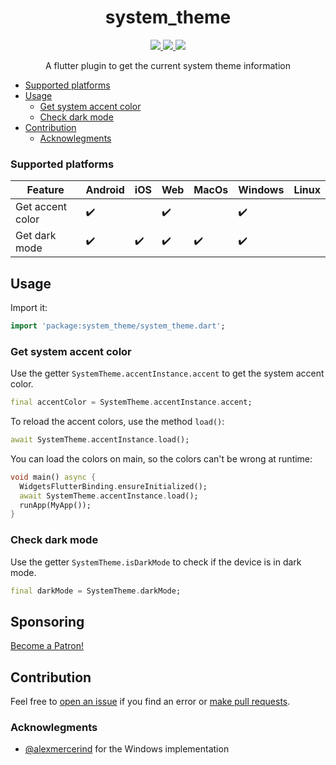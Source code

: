 <div>
  <h1 align="center">system_theme</h1>
  <p align="center" >
    <a title="Discord" href="https://discord.gg/674gpDQUVq">
      <img src="https://img.shields.io/discord/809528329337962516?label=discord&logo=discord" />
    </a>
    <a title="Pub" href="https://pub.dartlang.org/packages/system_theme" >
      <img src="https://img.shields.io/pub/v/system_theme.svg?style=popout&include_prereleases" />
    </a>
    <a title="Github License">
      <img src="https://img.shields.io/github/license/bdlukaa/system_theme" />
    </a>
  </p>
  <p align="center">
  A flutter plugin to get the current system theme information
  </p>
</div>

- [Supported platforms](#supported-platforms)
- [Usage](#usage)
  - [Get system accent color](#get-system-accent-color)
  - [Check dark mode](#check-dark-mode)
- [Contribution](#contribution)
  - [Acknowlegments](#acknowlegments)

### Supported platforms

| Feature          | Android | iOS | Web | MacOs | Windows | Linux |
| ---------------- | ------- | --- | --- | ----- | ------- | ----- |
| Get accent color | ✔️      |     | ✔️ |       | ✔️      |       |
| Get dark mode    | ✔️      | ✔️  | ✔️  | ✔️  | ✔️      |       |

## Usage

Import it:

```dart
import 'package:system_theme/system_theme.dart';
```

### Get system accent color

Use the getter `SystemTheme.accentInstance.accent` to get the system accent color.

```dart
final accentColor = SystemTheme.accentInstance.accent;
```

To reload the accent colors, use the method `load()`:

```dart
await SystemTheme.accentInstance.load();
```

You can load the colors on main, so the colors can't be wrong at runtime:

```dart
void main() async {
  WidgetsFlutterBinding.ensureInitialized();
  await SystemTheme.accentInstance.load();
  runApp(MyApp());
}
```

### Check dark mode

Use the getter `SystemTheme.isDarkMode` to check if the device is in dark mode.

```dart
final darkMode = SystemTheme.darkMode;
```

## Sponsoring

<a href="https://www.patreon.com/bePatron?u=50324277" data-patreon-widget-type="become-patron-button">Become a Patron!</a><script async src="https://c6.patreon.com/becomePatronButton.bundle.js"></script>

## Contribution

Feel free to [open an issue](https://github.com/bdlukaa/system_theme/issues/new) if you find an error or [make pull requests](https://github.com/bdlukaa/system_theme/pulls).

### Acknowlegments

- [@alexmercerind](https://github.com/alexmercerind) for the Windows implementation
